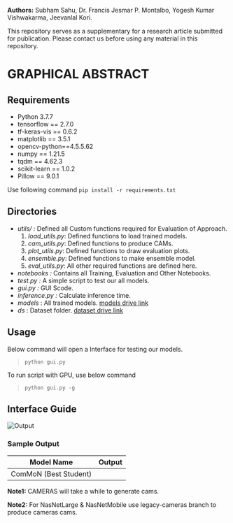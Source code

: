 <!-- # Automated Shorthand Recognition using Optimized DNNs
This repository contains code used in our paper ***"Automated Shorthand Writing Recognition using an Optimized Knowledge Distilled Fine-Tuned Deep Convolutional Neural Network"*** (under review). -->


**Authors:** Subham Sahu, Dr. Francis Jesmar P. Montalbo, Yogesh Kumar Vishwakarma, Jeevanlal Kori.

This repository serves as a supplementary for a research article submitted for publication. Please contact us before using any material in this repository.

# GRAPHICAL ABSTRACT



## Requirements
- Python 3.7.7
- tensorflow == 2.7.0
- tf-keras-vis == 0.6.2
- matplotlib == 3.5.1
- opencv-python==4.5.5.62
- numpy == 1.21.5
- tqdm == 4.62.3
- scikit-learn == 1.0.2
- Pillow == 9.0.1

Use following command
```pip install -r requirements.txt```

## Directories
- *utils/ :* Defined all Custom functions required for Evaluation of Approach.  
    1. *load_utils.py*: Defined functions to load trained models.
    2. *cam_utils.py*: Defined functions to produce CAMs.
    3. *plot_utils.py*: Defined functions to draw evaluation plots.
    4. *ensemble.py*: Defined functions to make ensemble model.
    5. *eval_utils.py*: All other required functions are defined here.
- *notebooks :* Contains all Training, Evaluation and Other Notebooks.
- *test.py :* A simple script to test our all models. 
- *gui.py :* GUI Scode.
- *inference.py :* Calculate inference time.
- *models* : All trained models. [models drive link](https://drive.google.com/drive/folders/16lHHTsGacH6Ov6lxngxjHDl_pKzxfEuZ?usp=sharing)
- *ds* : Dataset  folder. [dataset drive link](https://drive.google.com/drive/folders/1uhZaogn_ksJuppiCPH_0xIGqpLywp8QT?usp=sharing)

## Usage
Below command will open a Interface for testing our models.

> ```python gui.py ``` 

To run script with GPU, use below command
> ```python gui.py -g```

## Interface Guide
![Output](https://github.com/sub1120/PSR-KD/blob/master/out/GUI.PNG)

### Sample Output
|     Model Name      |   Output|
| ------------------- | --------|
| ComMoN (Best Student) | |

**Note1:** CAMERAS will take a while to generate cams.

**Note2:** For NasNetLarge & NasNetMobile use legacy-cameras branch to produce cameras cams.
